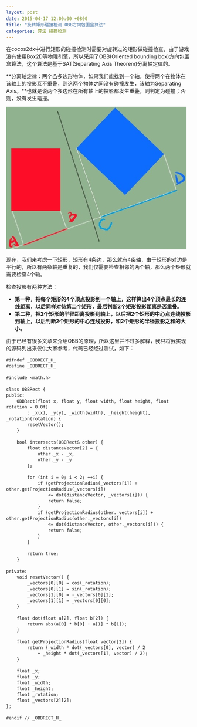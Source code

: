 ```yaml
---
layout: post
date: 2015-04-17 12:00:00 +0800
title: "旋转矩形碰撞检测 OBB方向包围盒算法"
categories: 算法 碰撞检测
---
```


在cocos2dx中进行矩形的碰撞检测时需要对旋转过的矩形做碰撞检查，由于游戏没有使用Box2D等物理引擎，所以采用了OBB(Oriented bounding box)方向包围盒算法，这个算法是基于SAT(Separating Axis Theorem)分离轴定律的。
<!--more-->
**分离轴定律：两个凸多边形物体，如果我们能找到一个轴，使得两个在物体在该轴上的投影互不重叠，则这两个物体之间没有碰撞发生，该轴为Separating Axis。**也就是说两个多边形在所有轴上的投影都发生重叠，则判定为碰撞；否则，没有发生碰撞。

![obb](/images/OBB.jpg)

现在，我们来考虑一下矩形，矩形有4条边，那么就有4条轴，由于矩形的对边是平行的，所以有两条轴是重复的，我们仅需要检查相邻的两个轴，那么两个矩形就需要检查4个轴。

检查投影有两种方法：

- **第一种，把每个矩形的4个顶点投影到一个轴上，这样算出4个顶点最长的连线距离，以后同样对待第二个矩形，最后判断2个矩形投影距离是否重叠。**
- **第二种，把2个矩形的半径距离投影到轴上，以后把2个矩形的中心点连线投影到轴上，以后判断2个矩形的中心连线投影，和2个矩形的半径投影之和的大小。**

由于已经有很多文章来介绍OBB的原理，所以这里并不过多解释，我只将我实现的源码列出来仅供大家参考，代码已经经过测试，如下：

	#ifndef _OBBRECT_H_
	#define _OBBRECT_H_
	
	#include <math.h>
	
	class OBBRect {
	public:
	    OBBRect(float x, float y, float width, float height, float rotation = 0.0f)
	        : _x(x), _y(y), _width(width), _height(height), _rotation(rotation) {
	        resetVector();
	    }
	
	    bool intersects(OBBRect& other) {
	        float distanceVector[2] = {
	            other._x - _x,
	            other._y - _y
	        };
	
	        for (int i = 0; i < 2; ++i) {
	            if (getProjectionRadius(_vectors[i]) + other.getProjectionRadius(_vectors[i])
	                <= dot(distanceVector, _vectors[i])) {
	                return false;
	            }
	            if (getProjectionRadius(other._vectors[i]) + other.getProjectionRadius(other._vectors[i])
	                <= dot(distanceVector, other._vectors[i])) {
	                return false;
	            }
	        }
	
	        return true;
	    }
	
	private:
	    void resetVector() {
	        _vectors[0][0] = cos(_rotation);
	        _vectors[0][1] = sin(_rotation);
	        _vectors[1][0] = -_vectors[0][1];
	        _vectors[1][1] = _vectors[0][0];
	    }
	
	    float dot(float a[2], float b[2]) {
	        return abs(a[0] * b[0] + a[1] * b[1]);
	    }
	
	    float getProjectionRadius(float vector[2]) {
	        return (_width * dot(_vectors[0], vector) / 2 
	            + _height * dot(_vectors[1], vector) / 2);
	    }
	
	    float _x;
	    float _y;
	    float _width;
	    float _height;
	    float _rotation;
	    float _vectors[2][2];
	};
	
	#endif // _OBBRECT_H_